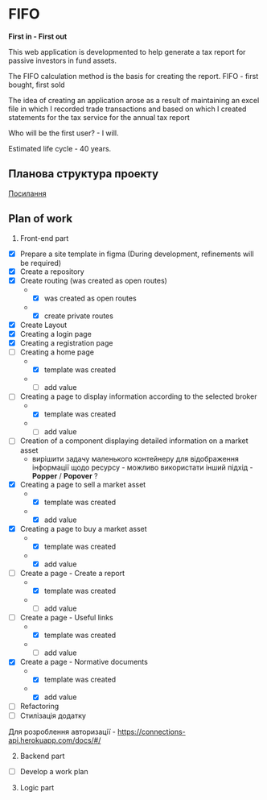 # FIFO 
 **First in - First out**
 
This web application is developmented to help generate a tax report for passive investors in fund assets.

The FIFO calculation method is the basis for creating the report. FIFO - first bought, first sold

The idea of creating an application arose as a result of maintaining an excel file in which I recorded trade transactions and based on which I created statements for the tax service for the annual tax report

Who will be the first user? - I will.

Estimated life cycle - 40 years.

## Планова структура проекту

[Посилання](https://www.canva.com/design/DAFvAzuQjtM/sRtanG6WJqN0f64Yw6oTBQ/edit?utm_content=DAFvAzuQjtM&utm_campaign=designshare&utm_medium=link2&utm_source=sharebutton)

## Plan of work

1. Front-end part
- [x] Prepare a site template in figma (During development, refinements will be required)
- [x] Create a repository
- [x] Create routing (was created as open routes)
    - - [x] was created as open routes
    - - [x] create private routes
- [x] Create Layout
- [x] Creating a login page
- [x] Creating a registration page
- [ ] Creating a home page
    - - [x] template was created 
    - - [ ] add value 
- [ ] Creating a page to display information according to the selected broker
    - - [x] template was created 
    - - [ ] add value 
- [ ] Creation of a component displaying detailed information on a market asset
    - вирішити задачу маленького контейнеру для відображення інформації щодо ресурсу - можливо використати інший підхід - **Popper** / **Popover** ?
- [x] Сreating a page to sell a market asset
    - - [x] template was created 
    - - [x] add value 
- [x] Сreating a page to buy a market asset
    - - [x] template was created 
    - - [x] add value 
- [ ] Create a page - Create a report
    - - [x] template was created 
    - - [ ] add value 
- [ ] Create a page - Useful links
    - - [x] template was created 
    - - [ ] add value 
- [x] Create a page - Normative documents
    - - [x] template was created 
    - - [x] add value 
- [ ] Refactoring
- [ ] Стилізація додатку

Для розроблення авторизації - https://connections-api.herokuapp.com/docs/#/

2. Backend part
- [ ] Develop a work plan

3. Logic part



